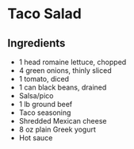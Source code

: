 # Taco Salad

## Ingredients
* 1 head romaine lettuce, chopped
* 4 green onions, thinly sliced
* 1 tomato, diced
* 1 can black beans, drained
* Salsa/pico
* 1 lb ground beef
* Taco seasoning
* Shredded Mexican cheese
* 8 oz plain Greek yogurt
* Hot sauce
